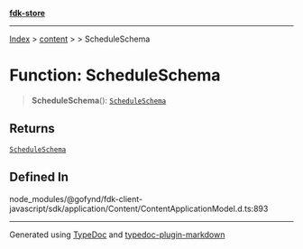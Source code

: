 [**fdk-store**](../../../README.md)
***

[Index](../../../API.md) > [content](../../README.md) > [<internal>](../README.md) > ScheduleSchema

# Function: ScheduleSchema

> **ScheduleSchema**(): [`ScheduleSchema`](../type-aliases/type-alias.ScheduleSchema.md)

## Returns

[`ScheduleSchema`](../type-aliases/type-alias.ScheduleSchema.md)

## Defined In

node\_modules/@gofynd/fdk-client-javascript/sdk/application/Content/ContentApplicationModel.d.ts:893

***
Generated using [TypeDoc](https://typedoc.org/) and [typedoc-plugin-markdown](https://www.npmjs.com/package/typedoc-plugin-markdown)
